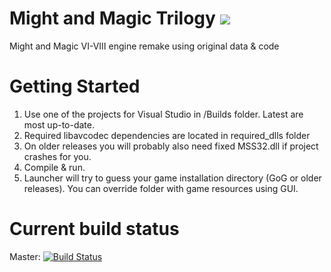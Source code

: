 # Might and Magic Trilogy [![](https://img.shields.io/badge/chat-on%20discord-green.svg)](https://discord.gg/jRCyPtq) 
Might and Magic VI-VIII engine remake using original data & code

# Getting Started
1. Use one of the projects for Visual Studio in /Builds folder. Latest are most up-to-date.
2. Required libavcodec dependencies are located in required_dlls folder
3. On older releases you will probably also need fixed MSS32.dll if project crashes for you.
4. Compile & run.
5. Launcher will try to guess your game installation directory (GoG or older releases). You can override folder with game resources using GUI.

# Current build status
Master: [![Build Status](https://ci.appveyor.com/api/projects/status/nlno5vo74jf6rnt3/branch/master?svg=true)](https://ci.appveyor.com/project/gp-alex/world-of-might-and-magic)

